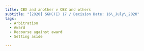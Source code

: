 ```yaml
---
title: CBX and another v CBZ and others
subtitle: "[2020] SGHC(I) 17 / Decision Date: 16\_July\_2020"
tags:
  - Arbitration
  - Award
  - Recourse against award
  - Setting aside

---
```


